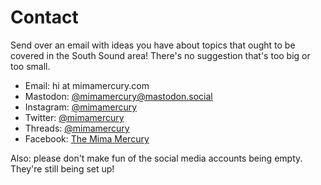 # Contact

Send over an email with ideas you have about topics that ought to be covered in the South Sound area! There's no suggestion that's too big or too small.

- Email: hi at mimamercury.com
- Mastodon: [@mimamercury@mastodon.social](https://mastodon.social/@mimamercury)
- Instagram: [@mimamercury](https://instagram.com/mimamercury)
- Twitter: [@mimamercury](https://twitter.com/mimamercury)
- Threads: [@mimamercury](https://threads.net/mimamercury)
- Facebook: [The Mima Mercury](https://www.facebook.com/mimamercury)

<p class="not-prose text-xs">Also: please don't make fun of the social media accounts being empty. They're still being set up!</p>
